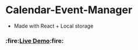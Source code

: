 # Calendar-Event-Manager

- Made with React + Local storage

<h3>:fire:<a href="https://srk-react-music-player.netlify.app/" target="_blank"><b>Live Demo</b></a>:fire:</h3>
